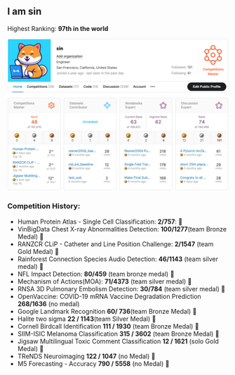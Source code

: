 ## I am sin
Highest Ranking: **97th in the world** 

![](https://github.com/sin1012/sin1012/blob/master/sin0515.png)

### Competition History:
- Human Protein Atlas - Single Cell Classification: **2/757**: :1st_place_medal:
- VinBigData Chest X-ray Abnormalities Detection: **100/1277**(team Bronze Medal) :3rd_place_medal:
- RANZCR CLiP - Catheter and Line Position Challenge: **2/1547** (team Gold Medal) :1st_place_medal:
- Rainforest Connection Species Audio Detection: **46/1143** (team silver medal) :2nd_place_medal:
- NFL Impact Detection: **80/459** (team bronze medal) :3rd_place_medal:
- Mechanism of Actions(MOA): **71/4373** (team silver medal) :2nd_place_medal:
- RNSA 3D Pulmonary Embolism Detection: **30/784** (team silver medal) :2nd_place_medal:
- OpenVaccine: COVID-19 mRNA Vaccine Degradation Prediction **268/1636** (no medal)
- Google Landmark Recognition **60/ 736**(team Bronze Medal) :3rd_place_medal:
- Halite two sigma **22 / 1143**(team Silver Medal) :2nd_place_medal:
- Cornell Birdcall Identification **111 / 1930** (team Bronze Medal) :3rd_place_medal:
- SIIM-ISIC Melanoma Classification **315 / 3602** (team Bronze Medal) :3rd_place_medal:
- Jigsaw Multilingual Toxic Comment Classification **12 / 1621** (solo Gold Medal) :1st_place_medal:
- TReNDS Neuroimaging **122 / 1047** (no Medal) :eyes:
- M5 Forecasting - Accuracy **790 / 5558** (no Medal) :eyes:
